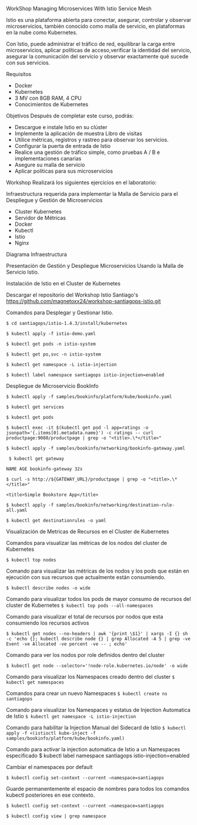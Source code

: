 WorkShop Managing Microservices With Istio Service Mesh

Istio es una plataforma abierta para conectar, asegurar, controlar y observar microservicios, también conocido como malla de servicio, en plataformas en la nube como Kubernetes.

Con Istio, puede administrar el tráfico de red, equilibrar la carga entre microservicios, aplicar políticas de acceso,verificar la identidad del servicio, asegurar la comunicación del servicio y observar exactamente qué sucede con sus servicios.

Requisitos

- Docker
- Kubernetes
- 3 MV con 8GB RAM, 4 CPU
- Conocimientos de Kubernetes

Objetivos
Después de completar este curso, podrás:

- Descargue e instale Istio en su clúster
- Implemente la aplicación de muestra Libro de visitas
- Utilice métricas, registros y rastreo para observar los servicios.
- Configurar la puerta de entrada de Istio
- Realice una gestión de tráfico simple, como pruebas A / B e implementaciones canarias
- Asegure su malla de servicio
- Aplicar políticas para sus microservicios

Workshop
Realizará los siguientes ejercicios en el laboratorio:

Infraestructura requerida para implementar la Malla de Servicio para el Despliegue y Gestión de Microservicios

- Cluster Kubernetes
- Servidor de Métricas
- Docker
- Kubectl
- Istio
- Nginx

Diagrama Infraestructura

Presentación de Gestión y Despliegue Microservicios Usando la Malla de Servicio Istio.

Instalación de Istio en el Cluster de Kubernetes

Descargar el repositorio del Workshop Istio Santiago's
https://github.com/magnetoxx24/workshop-santiagops-istio.git

Comandos para Desplegar y Gestionar Istio.

```$ cd santiagops/istio-1.4.3/install/kubernetes```

```$ kubectl apply -f istio-demo.yaml```

```$ kubectl get pods -n istio-system```

```$ kubectl get po,svc -n istio-system```

```$ kubectl get namespace -L istio-injection```

```$ kubectl label namespace santiagops istio-injection=enabled```

Despliegue de Microservicio BookInfo

```$ kubectl apply -f samples/bookinfo/platform/kube/bookinfo.yaml```

```$ kubectl get services```

```$ kubectl get pods```

```$ kubectl exec -it $(kubectl get pod -l app=ratings -o jsonpath='{.items[0].metadata.name}') -c ratings -- curl productpage:9080/productpage | grep -o "<title>.\*</title>"```

<title>Simple Bookstore App</title>

```$ kubectl apply -f samples/bookinfo/networking/bookinfo-gateway.yaml```

``` $ kubectl get gateway```

```NAME AGE bookinfo-gateway 32s```

```$ curl -s http://${GATEWAY_URL}/productpage | grep -o "<title>.\*</title>"```

```<title>Simple Bookstore App</title> ```

```$ kubectl apply -f samples/bookinfo/networking/destination-rule-all.yaml```

```$ kubectl get destinationrules -o yaml```

Visualización de Metricas de Recursos en el Cluster de Kubernetes

Comandos para visualizar las métricas de los nodos del cluster de Kubernetes

```$ kubectl top nodes ```

Comando para visualizar las métricas de los nodos y los pods que están en ejecución con sus recursos que actualmente están consumiendo.

```$ kubectl describe nodes -o wide```

Comando para visualizar todos los pods de mayor consumo de recursos del cluster de Kubernetes
```$ kubectl top pods --all-namespaces```

Comando para visualizar el total de recursos por nodos que esta consumiendo los recursos activos

```$ kubectl get nodes --no-headers | awk '{print \$1}' | xargs -I {} sh -c 'echo {}; kubectl describe node {} | grep Allocated -A 5 | grep -ve Event -ve Allocated -ve percent -ve -- ; echo' ```

Comando para ver los nodos por role definidos dentro del cluster

```$ kubectl get node --selector='!node-role.kubernetes.io/node' -o wide```

Comando para visualizar los Namespaces creado dentro del cluster
```$ kubectl get namespaces```

Comandos para crear un nuevo Namespaces
```$ kubectl create ns santiagops```

Comando para visualizar los Namespaces y estatus de Injection Automatica de Istio
```$ kubectl get namespace -L istio-injection```

Comando para habilitar la Injection Manual del Sidecard de Istio
```$ kubectl apply -f <(istioctl kube-inject -f samples/bookinfo/platform/kube/bookinfo.yaml)```

Comando para activar la injection automatica de Istio a un Namespaces especificado
\$ kubectl label namespace santiagops istio-injection=enabled

Cambiar el namespaces por default

```$ kubectl config set-context --current —namespace=santiagops```

Guarde permanentemente el espacio de nombres para todos los comandos kubectl posteriores en ese contexto.

```$ kubectl config set-context --current —namespace=santiagops```

```$ kubectl config view | grep namespace```

